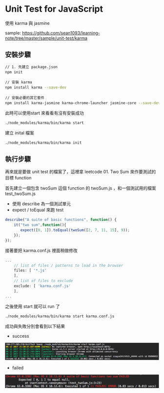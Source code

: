 # Unit Test for JavaScript

使用 karma 與 jasmine 

sample: https://github.com/sean1093/learning-note/tree/master/sample/unit-test/karma

## 安裝步驟

```sh
// 1. 先建立 package.json
npm init

// 安裝 karma
npm install karma --save-dev

// 安裝必要的其它套件
npm install karma-jasmine karma-chrome-launcher jasmine-core --save-dev
```

此時可以使用start 來看看有沒有安裝成功

```sh
./node_modules/karma/bin/karma start
```

建立 inital 檔案

```sh
./node_modules/karma/bin/karma init
```

## 執行步驟

再來就是要做 unit test 的檔案了，這裡拿 leetcode 01. Two Sum 來作要測試的目標 function

首先建立一個包含 twoSum 這個 function 的 twoSum.js ，和一個測試用的檔案 test_twoSum.js

* 使用 describe 為一個測試單元
* expect / toEqual 來跑 test

```js
describe("A suite of basic functions", function() {
    it("two sum",function(){
       expect([0, 1]).toEqual(twoSum([2, 7, 11, 15], 9));
    });
});
```

接著要把 karma.conf.js 裡面稍做修改

```js
...
    // list of files / patterns to load in the browser
    files: [ '*.js'
    ],
    // list of files to exclude
    exclude: [ 'karma.conf.js'
    ],
...
```

之後使用 start 就可以 run 了

```sh
./node_modules/karma/bin/karma start karma.conf.js
```

成功與失敗分別會看到以下結果

* success

![success](https://github.com/sean1093/learning-note/blob/master/img/unit-karma-success.png "success")

* failed

![failed](https://github.com/sean1093/learning-note/blob/master/img/unit-karma-failed.png "failed")
